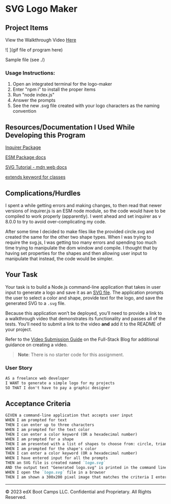 # SVG Logo Maker

## Project Items

View the Walkthrough Video [Here]()

![ ](gif file of program here)

Sample file (see ./)

### Usage Instructions:

1. Open an integrated terminal for the logo-maker
2. Enter "npm i" to install the proper items
3. Run "node index.js"
4. Answer the prompts
5. See the new .svg file created with your logo characters as the naming convention

## Resources/Documentation I Used While Developing this Program

[Inquirer Package](https://www.npmjs.com/package/inquirer)

[ESM Package docs](https://gist.github.com/sindresorhus/a39789f98801d908bbc7ff3ecc99d99c)

[SVG Tutorial - mdn web docs](https://developer.mozilla.org/en-US/docs/Web/SVG)

[extends keyword for classes](https://developer.mozilla.org/en-US/docs/Web/JavaScript/Reference/Classes/extends)

## Complications/Hurdles

I spent a while getting errors and making changes, to then read that newer versions of inquirer.js is an ESM node module, so the code would have to be compiled to work properly (apparently). I went ahead and set inquirer as v 8.0.0 to try to avoid over-complicating my code.

After some time I decided to make files like the provided circle.svg and created the same for the other two shape types. When I was trying to require the svg.js, I was getting too many errors and spending too much time trying to manipulate the dom window and compile. I thought that by having set properties for the shapes and then allowing user input to manipulate that instead, the code would be simpler.

## Your Task

Your task is to build a Node.js command-line application that takes in user input to generate a logo and save it as an [SVG file](https://en.wikipedia.org/wiki/Scalable_Vector_Graphics). The application prompts the user to select a color and shape, provide text for the logo, and save the generated SVG to a `.svg` file.

Because this application won’t be deployed, you’ll need to provide a link to a walkthrough video that demonstrates its functionality and passes all of the tests. You’ll need to submit a link to the video **and** add it to the README of your project.

Refer to the [Video Submission Guide](https://coding-boot-camp.github.io/full-stack/computer-literacy/video-submission-guide) on the Full-Stack Blog for additional guidance on creating a video.

> **Note**: There is no starter code for this assignment.

### User Story

```md
AS a freelance web developer
I WANT to generate a simple logo for my projects
SO THAT I don't have to pay a graphic designer
```

## Acceptance Criteria

```md
GIVEN a command-line application that accepts user input
WHEN I am prompted for text
THEN I can enter up to three characters
WHEN I am prompted for the text color
THEN I can enter a color keyword (OR a hexadecimal number)
WHEN I am prompted for a shape
THEN I am presented with a list of shapes to choose from: circle, triangle, and square
WHEN I am prompted for the shape's color
THEN I can enter a color keyword (OR a hexadecimal number)
WHEN I have entered input for all the prompts
THEN an SVG file is created named `logo.svg`
AND the output text "Generated logo.svg" is printed in the command line
WHEN I open the `logo.svg` file in a browser
THEN I am shown a 300x200 pixel image that matches the criteria I entered
```

---

© 2023 edX Boot Camps LLC. Confidential and Proprietary. All Rights Reserved.
